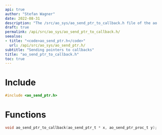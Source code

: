 ```yaml
---
api: true
author: "Stefan Wagner"
date: 2022-08-31
description: "The /src/ao_sys/ao_send_ptr_to_callback.h file of the ao real-time operating system."
draft: true
permalink: /api/src/ao_sys/ao_send_ptr_to_callback.h/
seealso:
- title: "<code>ao_send_ptr.h</code>"
  url: /api/src/ao_sys/ao_send_ptr.h/
subtitle: "Sending pointers to callbacks"
title: "ao_send_ptr_to_callback.h"
toc: true
---
```


# Include

```c
#include <ao_send_ptr.h>
```

# Functions

```c
void ao_send_ptr_to_callback(ao_send_ptr_t * x, ao_send_ptr_proc_t y);
```
